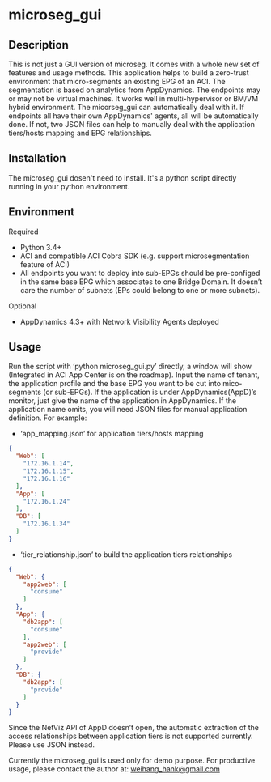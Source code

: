 # microseg_gui

## Description

This is not just a GUI version of microseg. It comes with a whole new set of features and usage methods. This application helps to build a zero-trust environment that micro-segments an existing EPG of an ACI. The segmentation is based on analytics from  AppDynamics. The endpoints may or may not be virtual machines. It works well in multi-hypervisor or BM/VM hybrid environment. The micorseg_gui can automatically deal with it. If endpoints all have their own AppDynamics' agents, all will be automatically done. If not, two JSON files can help to manually deal with the application tiers/hosts mapping and EPG relationships. 

## Installation

The microseg_gui dosen't need to install. It's a python script directly running in your python environment.

## Environment

Required <br>
* Python 3.4+ <br>
* ACI and compatible ACI Cobra SDK (e.g. support microsegmentation feature of ACI) <br>
* All endpoints you want to deploy into sub-EPGs should be pre-configed in the same base EPG which associates to one Bridge Domain. It doesn’t care the number of subnets (EPs could belong to one or more subnets). <br>

Optional
* AppDynamics 4.3+ with Network Visibility Agents deployed

## Usage

Run the script with ‘python microseg_gui.py’ directly, a window will show (Integrated in ACI App Center is on the roadmap). Input the name of tenant, the application profile and the base EPG you want to be cut into mico-segments (or sub-EPGs). If the application is under AppDynamics(AppD)’s monitor, just give the name of the application in AppDynamics. If the application name omits, you will need JSON files for manual application definition. 
For example:
* ‘app_mapping.json’ for application tiers/hosts mapping
```json
{
  "Web": [
    "172.16.1.14",
    "172.16.1.15",
    "172.16.1.16"
  ],
  "App": [
    "172.16.1.24"
  ],
  "DB": [
    "172.16.1.34"
  ]
}
```
* ‘tier_relationship.json’ to build the application tiers relationships
```json
{
  "Web": {
    "app2web": [
      "consume"
    ]
  },
  "App": {
    "db2app": [
      "consume"
    ],
    "app2web": [
      "provide"
    ]
  },
  "DB": {
    "db2app": [
      "provide"
    ]
  }
}
```
Since the NetViz API of AppD doesn’t open,  the automatic extraction of the access relationships between application tiers is not supported currently. Please use JSON instead.

Currently the microseg_gui is used only for demo purpose. For productive usage, please contact the author at: weihang_hank@gmail.com
